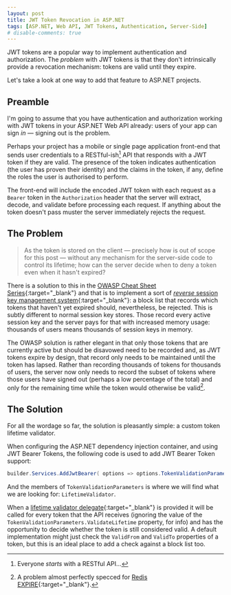 ```yaml
---
layout: post
title: JWT Token Revocation in ASP.NET
tags: [ASP.NET, Web API, JWT Tokens, Authentication, Server-Side]
# disable-comments: true
---
```

JWT tokens are a popular way to implement authentication and authorization. The _problem_ with JWT tokens is that they don't intrinsically provide a revocation mechanism: tokens are valid until they expire.

Let's take a look at one way to add that feature to ASP.NET projects.

<!--more-->

## Preamble

I'm going to assume that you have authentication and authorization working with JWT tokens in your ASP.NET Web API already: users of your app can sign _in_ &mdash; signing out is the problem.

Perhaps your project has a mobile or single page application front-end that sends user credentials to a RESTful-ish[^1] API that responds with a JWT token if they are valid. The presence of the token indicates authentication (the user has proven their identity) and the claims in the token, if any, define the roles the user is authorised to perform.

[^1]: Everyone _starts_ with a RESTful API...

The front-end will include the encoded JWT token with each request as a `Bearer` token in the `Authorization` header that the server will extract, decode, and validate before processing each request. If anything about the token doesn't pass muster the server immediately rejects the request.

## The Problem

> As the token is stored on the client &mdash; precisely how is out of scope for this post &mdash; without any mechanism for the server-side code to control its lifetime; how can the server decide when to deny a token even when it hasn't expired?

There is a solution to this in the [OWASP Cheat Sheet Series](https://github.com/OWASP/CheatSheetSeries){:target="_blank"} and that is to implement a sort of [_reverse_ session key management system](https://github.com/OWASP/CheatSheetSeries/blob/master/cheatsheets/JSON_Web_Token_for_Java_Cheat_Sheet.md#no-built-in-token-revocation-by-the-user){:target="_blank"}: a block list that records which tokens that haven't yet expired should, nevertheless, be rejected. This is subtly different to normal session key stores. Those record every active session key and the server pays for that with increased memory usage: thousands of users means thousands of session keys in memory.

The OWASP solution is rather elegant in that only those tokens that are currently active but should be disavowed need to be recorded and, as JWT tokens expire by design, that record only needs to be maintained until the token has lapsed. Rather than recording thousands of tokens for thousands of users, the server now only needs to record the subset of tokens where those users have signed out (perhaps a low percentage of the total) and only for the remaining time while the token would otherwise be valid[^2].

[^2]: A problem almost perfectly specced for [Redis EXPIRE](https://redis.io/commands/expire/){:target="_blank"}.

## The Solution

For all the wordage so far, the solution is pleasantly simple: a custom token lifetime validator.

When configuring the ASP.NET dependency injection container, and using JWT Bearer Tokens, the following code is used to add JWT Bearer Token support:

``` csharp
builder.Services.AddJwtBearer( options => options.TokenValidationParameters = ... );
```

And the members of `TokenValidationParameters` is where we will find what we are looking for: `LifetimeValidator`.

When a [lifetime validator delegate](https://docs.microsoft.com/en-us/dotnet/api/Microsoft.IdentityModel.Tokens.LifetimeValidator?view=azure-dotnet&viewFallbackFrom=netstandard-2.0){:target="_blank"} is provided it will be called for every token that the API receives (ignoring the value of the `TokenValidationParameters.ValidateLifetime` property, for info) and has the opportunity to decide whether the token is still considered valid. A default implementation might just check the `ValidFrom` and `ValidTo` properties of a token, but this is an ideal place to add a check against a block list too.